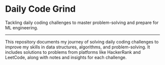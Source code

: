 # Daily Code Grind
Tackling daily coding challenges to master problem-solving and prepare for ML engineering.

---

This repository documents my journey of solving daily coding challenges to improve my skills in data structures, algorithms, and problem-solving. It includes solutions to problems from platforms like HackerRank and LeetCode, along with notes and insights for each challenge.
